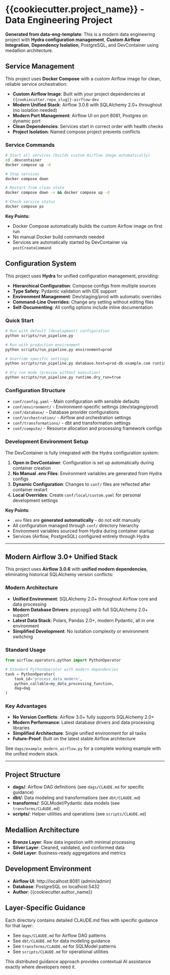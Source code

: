 # {{cookiecutter.project_name}} - Data Engineering Project

**Generated from data-eng-template**: This is a modern data engineering project with **Hydra configuration management**, **Custom Airflow Integration**, **Dependency Isolation**, PostgreSQL, and DevContainer using medallion architecture.

## Service Management

This project uses **Docker Compose** with a custom Airflow image for clean, reliable service orchestration:

- **Custom Airflow Image**: Built with your project dependencies at `{{cookiecutter.repo_slug}}-airflow-dev`
- **Modern Unified Stack**: Airflow 3.0.6 with SQLAlchemy 2.0+ throughout (no isolation needed)
- **Modern Port Management**: Airflow UI on port 8081, Postgres on dynamic port
- **Clean Dependencies**: Services start in correct order with health checks
- **Project Isolation**: Named compose project prevents conflicts

### Service Commands

```bash
# Start all services (builds custom Airflow image automatically)
cd .devcontainer
docker compose up -d

# Stop services
docker compose down

# Restart from clean state
docker compose down -v && docker compose up -d

# Check service status
docker compose ps
```

**Key Points:**
- Docker Compose automatically builds the custom Airflow image on first run
- No manual Docker build commands needed
- Services are automatically started by DevContainer via `postCreateCommand`

## Configuration System

This project uses **Hydra** for unified configuration management, providing:

- **Hierarchical Configuration**: Compose configs from multiple sources
- **Type Safety**: Pydantic validation with IDE support  
- **Environment Management**: Dev/staging/prod with automatic overrides
- **Command-Line Overrides**: Change any setting without editing files
- **Self-Documenting**: All config options include inline documentation

### Quick Start

```bash
# Run with default (development) configuration
python scripts/run_pipeline.py

# Run with production environment
python scripts/run_pipeline.py environment=prod

# Override specific settings
python scripts/run_pipeline.py database.host=prod-db.example.com runtime.parallel_jobs=8

# Dry run mode (preview without execution)
python scripts/run_pipeline.py runtime.dry_run=true
```

### Configuration Structure

- `conf/config.yaml` - Main configuration with sensible defaults
- `conf/environment/` - Environment-specific settings (dev/staging/prod)
- `conf/database/` - Database provider configurations
- `conf/orchestration/` - Airflow and orchestration settings
- `conf/transformations/` - dbt and transformation settings
- `conf/compute/` - Resource allocation and processing framework configs

### Development Environment Setup

The DevContainer is fully integrated with the Hydra configuration system:

1. **Open in DevContainer**: Configuration is set up automatically during container creation
2. **No Manual .env Files**: Environment variables are generated from Hydra configs
3. **Dynamic Configuration**: Changes to `conf/` files are reflected after container restart
4. **Local Overrides**: Create `conf/local/custom.yaml` for personal development settings

**Key Points**:
- `.env` files are **generated automatically** - do not edit manually
- All configuration managed through `conf/` directory hierarchy  
- Environment variables sourced from Hydra during container startup
- Services (Airflow, PostgreSQL) configured entirely through Hydra

---

## Modern Airflow 3.0+ Unified Stack

This project uses **Airflow 3.0.6** with **unified modern dependencies**, eliminating historical SQLAlchemy version conflicts:

### Modern Architecture

- **Unified Environment**: SQLAlchemy 2.0+ throughout Airflow core and data processing
- **Modern Database Drivers**: psycopg3 with full SQLAlchemy 2.0+ support
- **Latest Data Stack**: Polars, Pandas 2.0+, modern Pydantic, all in one environment
- **Simplified Development**: No isolation complexity or environment switching

### Standard Usage

```python
from airflow.operators.python import PythonOperator

# Standard PythonOperator with modern dependencies
task = PythonOperator(
    task_id='process_data_modern',
    python_callable=my_data_processing_function,
    dag=dag
)
```

### Key Advantages

- **No Version Conflicts**: Airflow 3.0+ fully supports SQLAlchemy 2.0+
- **Modern Performance**: Latest database drivers and data processing libraries
- **Simplified Architecture**: Single unified environment for all tasks
- **Future-Proof**: Built on the latest stable Airflow architecture

See `dags/example_modern_airflow.py` for a complete working example with the unified modern stack.

---

## Project Structure

- **dags/**: Airflow DAG definitions (see `dags/CLAUDE.md` for specific guidance)
- **dbt/**: Data modeling and transformations (see `dbt/CLAUDE.md`)  
- **transforms/**: SQLModel/Pydantic data models (see `transforms/CLAUDE.md`)
- **scripts/**: Helper utilities and operations (see `scripts/CLAUDE.md`)

## Medallion Architecture

- **Bronze Layer**: Raw data ingestion with minimal processing
- **Silver Layer**: Cleaned, validated, and conformed data  
- **Gold Layer**: Business-ready aggregations and metrics

## Development Environment

- **Airflow UI**: http://localhost:8081 (admin/admin)
- **Database**: PostgreSQL on localhost:5432
- **Author**: {{cookiecutter.author_name}}

## Layer-Specific Guidance

Each directory contains detailed CLAUDE.md files with specific guidance for that layer:

- See `dags/CLAUDE.md` for Airflow DAG patterns
- See `dbt/CLAUDE.md` for data modeling guidance
- See `transforms/CLAUDE.md` for SQLModel patterns
- See `scripts/CLAUDE.md` for operational utilities

This distributed guidance approach provides contextual AI assistance exactly where developers need it.